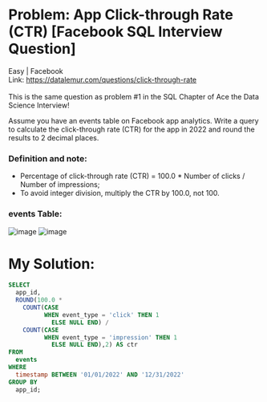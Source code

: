 # Problem: App Click-through Rate (CTR) [Facebook SQL Interview Question]
Easy | Facebook<br>
Link: https://datalemur.com/questions/click-through-rate<br>
<br>
This is the same question as problem #1 in the SQL Chapter of Ace the Data Science Interview!<br>

Assume you have an events table on Facebook app analytics. Write a query to calculate the click-through rate (CTR) for the app in 2022 and round the results to 2 decimal places.<br>

### Definition and note:
* Percentage of click-through rate (CTR) = 100.0 * Number of clicks / Number of impressions;
* To avoid integer division, multiply the CTR by 100.0, not 100.

### events Table:
![image](https://user-images.githubusercontent.com/111542025/234586803-e641b4a0-639d-417e-833a-7e8f47d90418.png)
![image](https://user-images.githubusercontent.com/111542025/234586873-533980a4-c179-4c72-8733-8c4a5748d6bb.png)
# My Solution:
````sql
SELECT 
  app_id,
  ROUND(100.0 * 
    COUNT(CASE
          WHEN event_type = 'click' THEN 1
            ELSE NULL END) / 
    COUNT(CASE
          WHEN event_type = 'impression' THEN 1
            ELSE NULL END),2) AS ctr
FROM 
  events
WHERE
  timestamp BETWEEN '01/01/2022' AND '12/31/2022'
GROUP BY
  app_id;
````
